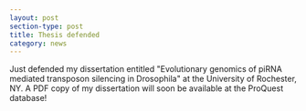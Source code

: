 ```yaml
---
layout: post
section-type: post
title: Thesis defended
category: news
---
```


Just defended my dissertation entitled "Evolutionary genomics of piRNA mediated transposon silencing in Drosophila" at the University of Rochester, NY. A PDF copy of my dissertation will soon be available at the ProQuest database!


